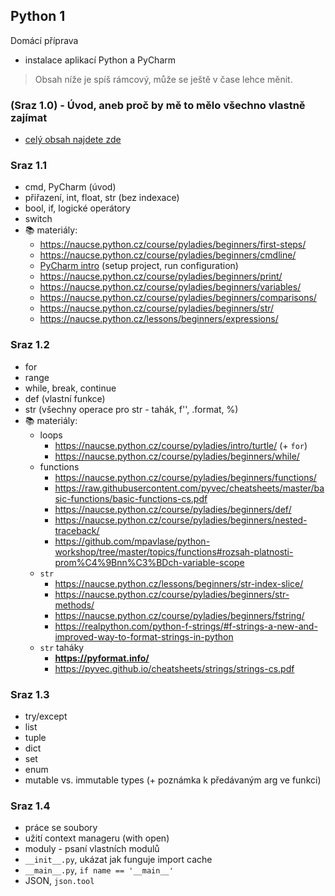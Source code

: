 ## Python 1

Domácí příprava
- instalace aplikací Python a PyCharm

> Obsah níže je spíš rámcový, může se ještě v čase lehce měnit.

### (Sraz 1.0) - Úvod, aneb proč by mě to mělo všechno vlastně zajímat
- [celý obsah najdete zde](python1.0-intro.md)


### Sraz 1.1
- cmd, PyCharm (úvod)
- přiřazení, int, float, str (bez indexace)
- bool, if, logické operátory
- switch
- 📚 materiály: 
  * https://naucse.python.cz/course/pyladies/beginners/first-steps/
  * https://naucse.python.cz/course/pyladies/beginners/cmdline/
  * [PyCharm intro](../topics/pycharm-intro/README.md) (setup project, run configuration)
  * https://naucse.python.cz/course/pyladies/beginners/print/
  * https://naucse.python.cz/course/pyladies/beginners/variables/
  * https://naucse.python.cz/course/pyladies/beginners/comparisons/
  * https://naucse.python.cz/course/pyladies/beginners/str/
  * https://naucse.python.cz/lessons/beginners/expressions/

### Sraz 1.2
- for
- range
- while, break, continue
- def (vlastní funkce)
- str (všechny operace pro str - tahák, f'', .format, %)
- 📚 materiály:
  - loops
      * https://naucse.python.cz/course/pyladies/intro/turtle/ (+ `for`)
      * https://naucse.python.cz/course/pyladies/beginners/while/
  - functions
      * https://naucse.python.cz/course/pyladies/beginners/functions/
      * https://raw.githubusercontent.com/pyvec/cheatsheets/master/basic-functions/basic-functions-cs.pdf
      * https://naucse.python.cz/course/pyladies/beginners/def/
      * https://naucse.python.cz/course/pyladies/beginners/nested-traceback/
      * https://github.com/mpavlase/python-workshop/tree/master/topics/functions#rozsah-platnosti-prom%C4%9Bnn%C3%BDch-variable-scope
  - `str`
      * https://naucse.python.cz/lessons/beginners/str-index-slice/
      * https://naucse.python.cz/course/pyladies/beginners/str-methods/
      * https://naucse.python.cz/course/pyladies/beginners/fstring/
      * https://realpython.com/python-f-strings/#f-strings-a-new-and-improved-way-to-format-strings-in-python
  - `str` taháky
      * **https://pyformat.info/**
      * https://pyvec.github.io/cheatsheets/strings/strings-cs.pdf

### Sraz 1.3
- try/except
- list
- tuple
- dict
- set
- enum
- mutable vs. immutable types (+ poznámka k předávaným arg ve funkci)

### Sraz 1.4
- práce se soubory
- užití context manageru (with open)
- moduly - psaní vlastních modulů
- `__init__.py`, ukázat jak funguje import cache
- `__main__.py`, `if name == '__main__'`
- JSON, `json.tool`

